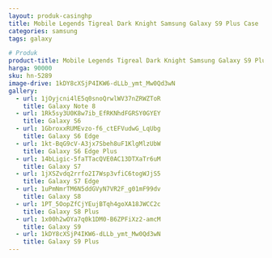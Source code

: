 ```yaml
---
layout: produk-casinghp
title: Mobile Legends Tigreal Dark Knight Samsung Galaxy S9 Plus Case
categories: samsung
tags: galaxy

# Produk
product-title: Mobile Legends Tigreal Dark Knight Samsung Galaxy S9 Plus Case
harga: 90000
sku: hn-5289
image-drive: 1kDY8cXSjP4IKW6-dLLb_ymt_Mw0Qd3wN
gallery:
  - url: 1jOyjcni4lE5q0snoQrwlWV37nZRWZToR
    title: Galaxy Note 8
  - url: 1Rk5sy3U0K8w7ib_EfRKNhdFGRSY0GYEY
    title: Galaxy S6
  - url: 1GbroxxRUMEvzo-f6_ctEFVudwG_LqUbg
    title: Galaxy S6 Edge
  - url: 1kt-BqG9cV-A3jx7Sbeh8uF1KlgMlzUbW
    title: Galaxy S6 Edge Plus
  - url: 14bLigic-5faTTacQVE0AC13DTXaTr6uM
    title: Galaxy S7
  - url: 1jXSZvdq2rrfo2I7Wsp3vfiC6togWJjS5
    title: Galaxy S7 Edge
  - url: 1uPmNmrTM6N5ddGVyN7VR2F_g01mF99dv
    title: Galaxy S8
  - url: 1PT_5OopZfCjYEujBTqh4goXA18JWCC2c
    title: Galaxy S8 Plus
  - url: 1x00h2wOYa7q0k1DM0-B6ZPFiXz2-amcM
    title: Galaxy S9
  - url: 1kDY8cXSjP4IKW6-dLLb_ymt_Mw0Qd3wN
    title: Galaxy S9 Plus
---
```

